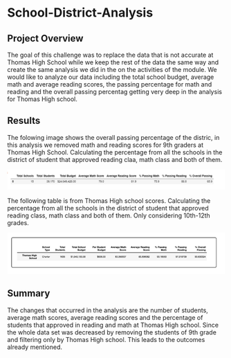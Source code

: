 # School-District-Analysis

## Project Overview

The goal of this challenge was to replace the data that is not accurate at Thomas High School while we keep the rest of the data the same way and create the same analysis we did in the on the activities of the module. We would like to analyze our data including the total school budget, average math and average reading scores, the passing percentage for math and reading and the overall passing percentag getting very deep in the analysis for Thomas High school.

## Results

The folowing image shows the overall passing percentage of the distric, in this analysis we removed math and reading scores for 9th graders at Thomas High School. Calculating the percentage from all the schools in the district of student that approved reading claa, math class and both of them.

![District_Summary](Resources/District_Summary.PNG) 

The following table is from Thomas High school scores. Calculating the percentage from all the schools in the district of student that approved reading class, math class and both of them. Only considering 10th-12th grades.

![Thomas High school](Resources/Thomas_High_School.PNG) 

## Summary

The changes that occurred in the analysis are the number of students, average math scores, average reading scores and the percentage of students that approved in reading and math at Thomas High school. Since the whole data set was decreased by removing the students of 9th grade and filtering only by Thomas High school. This leads to the outcomes already mentioned. 





